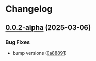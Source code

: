 # Changelog

## [0.0.2-alpha](https://github.com/ExpediaGroup/expediagroup-java-sdk/compare/expediagroup-sdk-core-v0.0.1-alpha...expediagroup-sdk-core-v0.0.2-alpha) (2025-03-06)


### Bug Fixes

* bump versions ([0a88891](https://github.com/ExpediaGroup/expediagroup-java-sdk/commit/0a8889146abf8ae969ff951fad2185d00220d26e))
